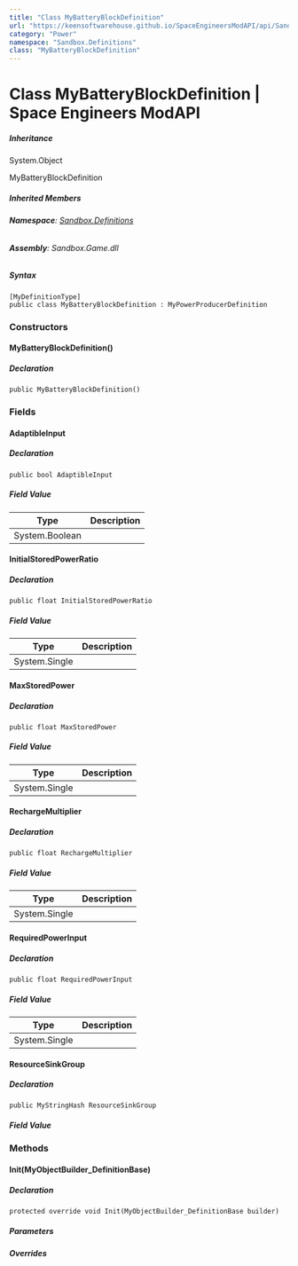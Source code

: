 ```yaml
---
title: "Class MyBatteryBlockDefinition"
url: "https://keensoftwarehouse.github.io/SpaceEngineersModAPI/api/Sandbox.Definitions.MyBatteryBlockDefinition.html"
category: "Power"
namespace: "Sandbox.Definitions"
class: "MyBatteryBlockDefinition"
---
```


# Class MyBatteryBlockDefinition | Space Engineers ModAPI

##### Inheritance

System.Object

MyBatteryBlockDefinition

##### Inherited Members

###### **Namespace**: [Sandbox.Definitions](https://keensoftwarehouse.github.io/SpaceEngineersModAPI/api/Sandbox.Definitions.html)

###### **Assembly**: Sandbox.Game.dll

##### Syntax

```
[MyDefinitionType]
public class MyBatteryBlockDefinition : MyPowerProducerDefinition
```

### [](#constructors)Constructors

#### [](#Sandbox_Definitions_MyBatteryBlockDefinition__ctor)MyBatteryBlockDefinition()

##### Declaration

```
public MyBatteryBlockDefinition()
```

### [](#fields)Fields

#### [](#Sandbox_Definitions_MyBatteryBlockDefinition_AdaptibleInput)AdaptibleInput

##### Declaration

```
public bool AdaptibleInput
```

##### Field Value

| Type | Description |
| --- | --- |
| System.Boolean |     |

#### [](#Sandbox_Definitions_MyBatteryBlockDefinition_InitialStoredPowerRatio)InitialStoredPowerRatio

##### Declaration

```
public float InitialStoredPowerRatio
```

##### Field Value

| Type | Description |
| --- | --- |
| System.Single |     |

#### [](#Sandbox_Definitions_MyBatteryBlockDefinition_MaxStoredPower)MaxStoredPower

##### Declaration

```
public float MaxStoredPower
```

##### Field Value

| Type | Description |
| --- | --- |
| System.Single |     |

#### [](#Sandbox_Definitions_MyBatteryBlockDefinition_RechargeMultiplier)RechargeMultiplier

##### Declaration

```
public float RechargeMultiplier
```

##### Field Value

| Type | Description |
| --- | --- |
| System.Single |     |

#### [](#Sandbox_Definitions_MyBatteryBlockDefinition_RequiredPowerInput)RequiredPowerInput

##### Declaration

```
public float RequiredPowerInput
```

##### Field Value

| Type | Description |
| --- | --- |
| System.Single |     |

#### [](#Sandbox_Definitions_MyBatteryBlockDefinition_ResourceSinkGroup)ResourceSinkGroup

##### Declaration

```
public MyStringHash ResourceSinkGroup
```

##### Field Value

### [](#methods)Methods

#### [](#Sandbox_Definitions_MyBatteryBlockDefinition_Init_VRage_Game_MyObjectBuilder_DefinitionBase_)Init(MyObjectBuilder\_DefinitionBase)

##### Declaration

```
protected override void Init(MyObjectBuilder_DefinitionBase builder)
```

##### Parameters

##### Overrides